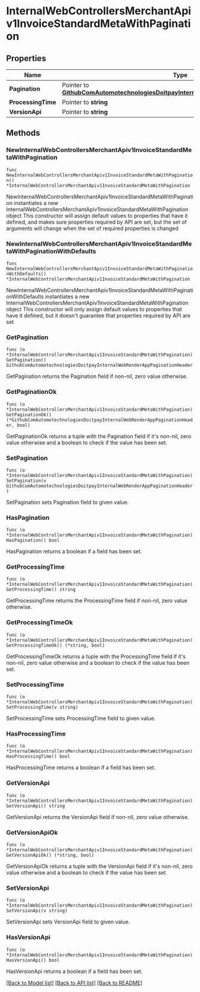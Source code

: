 # InternalWebControllersMerchantApiv1InvoiceStandardMetaWithPagination

## Properties

Name | Type | Description | Notes
------------ | ------------- | ------------- | -------------
**Pagination** | Pointer to [**GithubComAutomotechnologiesDoitpayInternalWebRenderAppPaginationHeader**](GithubComAutomotechnologiesDoitpayInternalWebRenderAppPaginationHeader.md) |  | [optional] 
**ProcessingTime** | Pointer to **string** |  | [optional] 
**VersionApi** | Pointer to **string** |  | [optional] 

## Methods

### NewInternalWebControllersMerchantApiv1InvoiceStandardMetaWithPagination

`func NewInternalWebControllersMerchantApiv1InvoiceStandardMetaWithPagination() *InternalWebControllersMerchantApiv1InvoiceStandardMetaWithPagination`

NewInternalWebControllersMerchantApiv1InvoiceStandardMetaWithPagination instantiates a new InternalWebControllersMerchantApiv1InvoiceStandardMetaWithPagination object
This constructor will assign default values to properties that have it defined,
and makes sure properties required by API are set, but the set of arguments
will change when the set of required properties is changed

### NewInternalWebControllersMerchantApiv1InvoiceStandardMetaWithPaginationWithDefaults

`func NewInternalWebControllersMerchantApiv1InvoiceStandardMetaWithPaginationWithDefaults() *InternalWebControllersMerchantApiv1InvoiceStandardMetaWithPagination`

NewInternalWebControllersMerchantApiv1InvoiceStandardMetaWithPaginationWithDefaults instantiates a new InternalWebControllersMerchantApiv1InvoiceStandardMetaWithPagination object
This constructor will only assign default values to properties that have it defined,
but it doesn't guarantee that properties required by API are set

### GetPagination

`func (o *InternalWebControllersMerchantApiv1InvoiceStandardMetaWithPagination) GetPagination() GithubComAutomotechnologiesDoitpayInternalWebRenderAppPaginationHeader`

GetPagination returns the Pagination field if non-nil, zero value otherwise.

### GetPaginationOk

`func (o *InternalWebControllersMerchantApiv1InvoiceStandardMetaWithPagination) GetPaginationOk() (*GithubComAutomotechnologiesDoitpayInternalWebRenderAppPaginationHeader, bool)`

GetPaginationOk returns a tuple with the Pagination field if it's non-nil, zero value otherwise
and a boolean to check if the value has been set.

### SetPagination

`func (o *InternalWebControllersMerchantApiv1InvoiceStandardMetaWithPagination) SetPagination(v GithubComAutomotechnologiesDoitpayInternalWebRenderAppPaginationHeader)`

SetPagination sets Pagination field to given value.

### HasPagination

`func (o *InternalWebControllersMerchantApiv1InvoiceStandardMetaWithPagination) HasPagination() bool`

HasPagination returns a boolean if a field has been set.

### GetProcessingTime

`func (o *InternalWebControllersMerchantApiv1InvoiceStandardMetaWithPagination) GetProcessingTime() string`

GetProcessingTime returns the ProcessingTime field if non-nil, zero value otherwise.

### GetProcessingTimeOk

`func (o *InternalWebControllersMerchantApiv1InvoiceStandardMetaWithPagination) GetProcessingTimeOk() (*string, bool)`

GetProcessingTimeOk returns a tuple with the ProcessingTime field if it's non-nil, zero value otherwise
and a boolean to check if the value has been set.

### SetProcessingTime

`func (o *InternalWebControllersMerchantApiv1InvoiceStandardMetaWithPagination) SetProcessingTime(v string)`

SetProcessingTime sets ProcessingTime field to given value.

### HasProcessingTime

`func (o *InternalWebControllersMerchantApiv1InvoiceStandardMetaWithPagination) HasProcessingTime() bool`

HasProcessingTime returns a boolean if a field has been set.

### GetVersionApi

`func (o *InternalWebControllersMerchantApiv1InvoiceStandardMetaWithPagination) GetVersionApi() string`

GetVersionApi returns the VersionApi field if non-nil, zero value otherwise.

### GetVersionApiOk

`func (o *InternalWebControllersMerchantApiv1InvoiceStandardMetaWithPagination) GetVersionApiOk() (*string, bool)`

GetVersionApiOk returns a tuple with the VersionApi field if it's non-nil, zero value otherwise
and a boolean to check if the value has been set.

### SetVersionApi

`func (o *InternalWebControllersMerchantApiv1InvoiceStandardMetaWithPagination) SetVersionApi(v string)`

SetVersionApi sets VersionApi field to given value.

### HasVersionApi

`func (o *InternalWebControllersMerchantApiv1InvoiceStandardMetaWithPagination) HasVersionApi() bool`

HasVersionApi returns a boolean if a field has been set.


[[Back to Model list]](../README.md#documentation-for-models) [[Back to API list]](../README.md#documentation-for-api-endpoints) [[Back to README]](../README.md)


